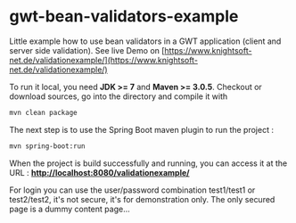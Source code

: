 # gwt-bean-validators-example
Little example how to use bean validators in a GWT application (client and server side validation).
See live Demo on [https://www.knightsoft-net.de/validationexample/](https://www.knightsoft-net.de/validationexample/)

To run it local, you need **JDK >= 7** and **Maven >= 3.0.5**.
Checkout or download sources, go into the directory and compile it with

```bash
mvn clean package
```

The next step is to use the Spring Boot maven plugin to run the project :

```bash
mvn spring-boot:run
```

When the project is build successfully and running, you can access it at the URL : **[http://localhost:8080/validationexample/](http://localhost:8080/validationexample/)**

For login you can use the user/password combination test1/test1 or test2/test2, it's not secure, it's for demonstration only. The only secured page is a dummy content page...

